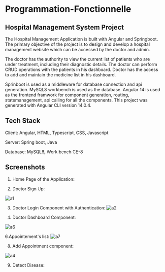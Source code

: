 #   Programmation-Fonctionnelle

## Hospital Management System Project

The Hospital Management Application is built with Angular and Springboot. The primary objective of the project is to design and develop a hospital management website which can be accessed by the doctor and admin.

The doctor has the authority to view the current list of patients who are under treatment, including their diagnostic details. The doctor can perform CRUD operations with the patients in his dashboard. Doctor has the access to add and maintain the medicine list in his dashboard.

Sprinboot is used as a middleware for database connection and api generation. MySQL8 workbench is used as the database. Angular 14 is used as the frontend framwork for component generation, routing, statemanagement, api calling for all the components. This project was generated with Angular CLI version 14.0.4.

## Tech Stack
Client: Angular, HTML, Typescript, CSS, Javascript

Server: Spring boot, Java

Database: MySQL8, Work bench CE-8

## Screenshots
1. Home Page of the Application:










2. Doctor Sign Up:

![a1](https://user-images.githubusercontent.com/99259261/235693262-4bc1c746-84c0-47ac-95b9-13c57da9fc93.png)

3. Doctor Login Component with Authentication:
![a2](https://user-images.githubusercontent.com/99259261/235692858-9f93ab19-7bd9-4374-a0f9-5421fcd834e9.png)

4.  Doctor Dashboard Component:

![a6](https://user-images.githubusercontent.com/99259261/235692767-da6ed1fc-cac9-40bc-a558-18d133780bb0.png)

6.Appointement's list:
![a7](https://user-images.githubusercontent.com/99259261/235692041-823dbb16-2494-410c-aae9-71b5192c22cf.png)


8.  Add Appointment component:

![a4](https://user-images.githubusercontent.com/99259261/235693661-3a909ad7-87fb-42c3-99cb-8f67c7fa348c.png)

9. Detect Disease:







